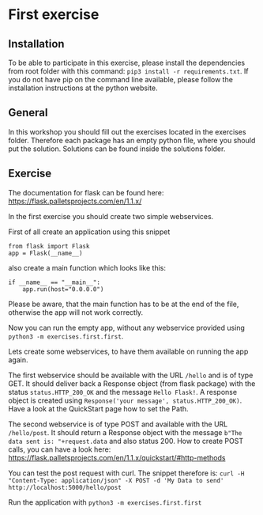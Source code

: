 # First exercise
## Installation
To be able to participate in this exercise, please install the dependencies from root folder with this command: `pip3 install -r requirements.txt`. If you do not have pip on the command line available, please follow the installation instructions at the python website.

## General
In this workshop you should fill out the exercises located in the exercises folder. Therefore each package has an empty python file, where you should put the solution. Solutions can be found inside the solutions folder.

## Exercise
The documentation for flask can be found here: https://flask.palletsprojects.com/en/1.1.x/

In the first exercise you should create two simple webservices. 

First of all create an application using this snippet 
```
from flask import Flask
app = Flask(__name__)
```
also create a main function which looks like this:
```
if __name__ == "__main__":
    app.run(host="0.0.0.0")
```

Please be aware, that the main function has to be at the end of the file, otherwise the app will not work correctly.

Now you can run the empty app, without any webservice provided using `python3 -m exercises.first.first`.

Lets create some webservices, to have them available on running the app again.

The first webservice should be available with the URL `/hello` and is of type GET. It should deliver back a Response object (from flask package) with the status `status.HTTP_200_OK` and the message `Hello Flask!`. A response object is created using `Response('your message', status.HTTP_200_OK)`. Have a look at the QuickStart page how to set the Path.

The second webservice is of type POST and available with the URL `/hello/post`. It should return a Response object with the message `b"The data sent is: "+request.data` and also status 200. How to create POST calls, you can have a look here: https://flask.palletsprojects.com/en/1.1.x/quickstart/#http-methods

You can test the post request with curl. The snippet therefore is: `curl -H "Content-Type: application/json" -X POST -d 'My Data to send' http://localhost:5000/hello/post`

Run the application with `python3 -m exercises.first.first`
